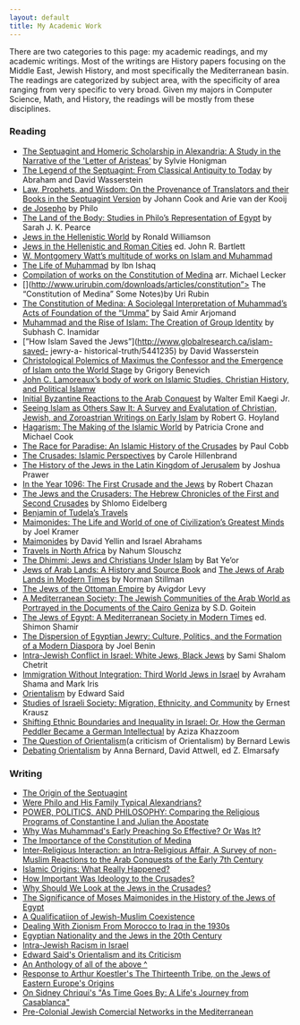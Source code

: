 ```yaml
---
layout: default
title: My Academic Work
---
```


There are two categories to this page: my academic readings, and my academic writings. Most of the writings are History papers focusing on the Middle East, Jewish History, and most specifically the Mediterranean basin. The readings are categorized by subject area, with the specificity of area ranging from very specific to very broad. Given my majors in Computer Science, Math, and History, the readings will be mostly from these disciplines.

### Reading

*   [The Septuagint and Homeric Scholarship in Alexandria: A Study in the Narrative of the 'Letter of Aristeas’](https://www.amazon.com/Septuagint-Homeric-Scholarship-Alexandria-Narrative/dp/0415518547) by Sylvie Honigman
*   [The Legend of the Septuagint: From Classical Antiquity to Today](https://www.amazon.com/Legend-Septuagint-Classical-Antiquity-Today-ebook/dp/B001E0KPXC/ref=sr_1_1?ie=UTF8&qid=1485721895&sr=8-1&keywords=the+legend+of+the+septuagint) by Abraham and David Wasserstein
*   [Law, Prophets, and Wisdom: On the Provenance of Translators and their Books in the Septuagint Version](https://www.amazon.com/Law-Prophets-Wisdom-Translators-Contributions/dp/9042927038/ref=sr_1_1?ie=UTF8&qid=1485722034&sr=8-1&keywords=Law%2C+Prophets%2C+and+Wisdom%3A+On+the+Provenance+of+Translators+and+their+Books+in+the+Septuagint) by Johann Cook and Arie van der Kooij
*   [de Josepho](http://cornerstonepublicationns.org/Philo/Philo_On_Joseph.html) by Philo
*   [The Land of the Body: Studies in Philo’s Representation of Egypt](https://www.amazon.com/Land-Body-Representation-Wissenschaftliche-Untersuchungen/dp/3161492501/ref=sr_1_1?ie=UTF8&qid=1485722238&sr=8-1&keywords=The+Land+of+the+Body%3A+Studies+in+Philo%E2%80%99s+Representation+of+Egypt.) by Sarah J. K. Pearce
*   [Jews in the Hellenistic World](https://www.amazon.com/Jews-Hellenistic-World-Cambridge-Commentaries/dp/0521315484/ref=sr_1_fkmr0_1?ie=UTF8&qid=1485722298&sr=8-1-fkmr0&keywords=ronald+williams+jews+in+the+hellenistic+world) by Ronald Williamson
*   [Jews in the Hellenistic and Roman Cities](https://www.amazon.com/Jews-Hellenistic-Roman-Cities-Bartlett/dp/0415692490/ref=sr_1_1?ie=UTF8&qid=1485722367&sr=8-1&keywords=bartlett+jews+in+the+hellenistic+and+roman+cities) ed. John R. Bartlett
*   [W. Montgomery Watt’s multitude of works on Islam and Muhammad](https://www.amazon.com/W.-Montgomery-Watt/e/B001IQUPKK)
*   [The Life of Muhammad](https://www.amazon.com/Life-Muhammad-I-Ishaq/dp/0196360331/ref=sr_1_1?ie=UTF8&qid=1485722533&sr=8-1&keywords=ibn+ishaq+the+life+of+muhammad) by Ibn Ishaq
*   [Compilation of works on the Constitution of Medina](http://www.oxfordbibliographies.com/view/document/obo-9780195390155/obo-9780195390155-0209.xml) arr. Michael Lecker
*   [](http://www.urirubin.com/downloads/articles/constitution”> The “Constitution of Medina” Some Notes)by Uri Rubin
*   [The Constitution of Medina: A Sociolegal Interpretation of Muhammad’s Acts of Foundation of the “Umma”](https://www.jstor.org/stable/40389306?seq=1#page_scan_tab_contents) by Said Amir Arjomand
*   [Muhammad and the Rise of Islam: The Creation of Group Identity](https://www.amazon.com/Muhammad-Rise-Islam-Creation-Identity/dp/1887841288) by Subhash C. Inamidar
*   [”How Islam Saved the Jews”](http://www.globalresearch.ca/islam-saved- jewry-a- historical-truth/5441235) by David Wasserstein
*   [Christological Polemics of Maximus the Confessor and the Emergence of Islam onto the World Stage](http://journals.sagepub.com/doi/abs/10.1177/004056391107200205) by Grigory Benevich
*   [John C. Lamoreaux’s body of work on Islamic Studies, Christian History, and Political Islamw](http://www.johnclamoreaux.org/cv.html)
*   [Initial Byzantine Reactions to the Arab Conquest](https://www.abebooks.com/servlet/BookDetailsPL?bi=8613903045&cm_sp=collections-_-item_1_35-_-bdp) by Walter Emil Kaegi Jr.
*   [Seeing Islam as Others Saw It: A Survey and Evalutation of Christian, Jewish, and Zoroastrian Writings on Early Islam](https://www.amazon.com/Seeing-Islam-Others-Saw-Zoroastrian/dp/0878501258) by Robert G. Hoyland
*   [Hagarism: The Making of the Islamic World](https://www.amazon.com/Hagarism-Making-Islamic-Patricia-Crone/dp/0521297540) by Patricia Crone and Michael Cook
*   [The Race for Paradise: An Islamic History of the Crusades](https://www.amazon.com/Race-Paradise-Islamic-History-Crusades/dp/0190614463/ref=sr_1_1?s=books&ie=UTF8&qid=1485726028&sr=1-1&keywords=the+race+for+paradise+cobb) by Paul Cobb
*   [The Crusades: Islamic Perspectives](https://www.amazon.com/Crusades-Islamic-Perspectives-Surveys/dp/0748606300/ref=sr_1_2?s=books&ie=UTF8&qid=1485726096&sr=1-2&keywords=carole+hillenbrand+islamic+perspectives) by Carole Hillenbrand
*   [The History of the Jews in the Latin Kingdom of Jerusalem](https://www.amazon.com/Jerusalem-University-academic-monograph-reprints/dp/0198225571/ref=sr_1_fkmr0_1?s=books&ie=UTF8&qid=1485726225&sr=1-1-fkmr0&keywords=Joshua+Prawer%2C+The+History+of+the+Jews+in+the+Latin+Kingdom+of+Jerusalem.+Clarendon+Press%2C) by Joshua Prawer
*   [In the Year 1096: The First Crusade and the Jews](https://www.amazon.com/Year-1096-First-Crusade-Jews/dp/082760632X) by Robert Chazan
*   [The Jews and the Crusaders: The Hebrew Chronicles of the First and Second Crusades](https://www.amazon.com/Jews-Crusaders-Hebrew-Chronicles-Crusades/dp/0299070603/ref=sr_1_1?s=books&ie=UTF8&qid=1485726385&sr=1-1&keywords=Shlomo+Eidelberg%2C+The+Jews+and+the+Crusaders%3A+The+Hebrew+Chronicles+of+the+First+and+Second+Crusades.) by Shlomo Eidelberg
*   [Benjamin of Tudela’s Travels](http://www.teachittome.com/seforim2/seforim/masaos_binyomin_mitudela_with_english.pdf)
*   [Maimonides: The Life and World of one of Civilization’s Greatest Minds](https://www.amazon.com/Maimonides-World-Civilizations-Greatest-Minds/dp/0385512007/ref=sr_1_fkmr0_1?s=books&ie=UTF8&qid=1485726658&sr=1-1-fkmr0&keywords=joel+kramer+maimonides) by Joel Kramer
*   [Maimonides](https://www.amazon.com/Maimonides-David-Yellin-Israel-Abrahams-ebook/dp/B00L5PEMQC/ref=sr_1_1?s=books&ie=UTF8&qid=1485726779&sr=1-1&keywords=yellin+maimonides) by David Yellin and Israel Abrahams
*   [Travels in North Africa](https://books.google.com/books/about/Travels_in_North_Africa.html?id=5OdGAAAAIAAJ) <a>by Nahum Slouschz</a>
<a></a>
*   <a></a>[The Dhimmi: Jews and Christians Under Islam](https://www.amazon.com/Dhimmi-Jews-Christians-Under-Islam/dp/0838632629/ref=sr_1_1?ie=UTF8&qid=1485727214&sr=8-1&keywords=bat+ye+or+the+dhimmi) by Bat Ye’or
*   [Jews of Arab Lands: A History and Source Book](https://www.amazon.com/Jews-Arab-Lands-History-Source/dp/0827601980/ref=sr_1_1?ie=UTF8&qid=1485727395&sr=8-1&keywords=stillman+jews+arab+lands) and [The Jews of Arab Lands in Modern Times](https://www.amazon.com/Jews-Arab-Lands-Modern-Times/dp/0827607652/ref=sr_1_2?ie=UTF8&qid=1485727422&sr=8-2&keywords=stillman+jews+arab+lands) by Norman Stillman
*   [The Jews of the Ottoman Empire](https://www.amazon.com/Jews-Ottoman-Empire-Avigdor-Levy/dp/0878500901/ref=sr_1_1?ie=UTF8&qid=1485727474&sr=8-1&keywords=jews+of+ottoman+empire+avigdor+levy) by Avigdor Levy
*   [A Mediterranean Society: The Jewish Communities of the Arab World as Portrayed in the Documents of the Cairo Geniza](https://www.amazon.com/Mediterranean-Society-Communities-Portrayed-Foundations/dp/0520221583/ref=sr_1_2?ie=UTF8&qid=1485727536&sr=8-2&keywords=sd+goitein+mediterranean+society) by S.D. Goitein
*   [The Jews of Egypt: A Mediterranean Society in Modern Times](https://www.amazon.com/Jews-Egypt-Mediterranean-Society-Modern/dp/0813372909/ref=sr_1_1?ie=UTF8&qid=1485727601&sr=8-1&keywords=jews+of+egypt+mediterranean+society+modern+times) ed. Shimon Shamir
*   [The Dispersion of Egyptian Jewry: Culture, Politics, and the Formation of a Modern Diaspora](https://www.amazon.com/Dispersion-Egyptian-Jewry-Contraversions-Literature/dp/0520211758) by Joel Benin
*   [Intra-Jewish Conflict in Israel: White Jews, Black Jews](https://www.amazon.com/Intra-Jewish-Conflict-Israel-Routledge-Politics/dp/0415778646) by Sami Shalom Chetrit
*   [Immigration Without Integration: Third World Jews in Israel](https://books.google.com/books/about/Immigration_Without_Integration.html?id=JZKI3XpB5RAC) by Avraham Shama and Mark Iris
*   [Orientalism](https://en.wikipedia.org/wiki/Orientalism_(book)) by Edward Said
*   [Studies of Israeli Society: Migration, Ethnicity, and Community](https://www.amazon.com/Studies-Israeli-Society-Migration-Ethnicity/dp/0878554149) by Ernest Krausz
*   [Shifting Ethnic Boundaries and Inequality in Israel: Or, How the German Peddler Became a German Intellectual](https://www.amazon.com/Shifting-Ethnic-Boundaries-Inequality-Israel/dp/080475697X) by Aziza Khazzoom
*   [The Question of Orientalism](http://www.nybooks.com/articles/1982/06/24/the-question-of-orientalism/)(a criticism of Orientalism) by Bernard Lewis
*   [Debating Orientalism](https://www.amazon.com/Debating-Orientalism-Anna-Bernard/dp/0230303528) by Anna Bernard, David Attwell, ed Z. Elmarsafy

### Writing

*   [The Origin of the Septuagint](https://drive.google.com/file/d/0B56u1slA8DzQUXNTN3ZXMkd0Znc/view?usp=sharing)
*   [Were Philo and His Family Typical Alexandrians?](https://drive.google.com/file/d/0B56u1slA8DzQYTdJcEVtVnFYSEE/view?usp=sharing)
*   [POWER, POLITICS, AND PHILOSOPHY: Comparing the Religious Programs of Constantine I and Julian the Apostate](https://drive.google.com/file/d/0B56u1slA8DzQMWZ6N0Eza0Y5Nm8/view?usp=sharing)
*   [Why Was Muhammad's Early Preaching So Effective? Or Was It?](https://drive.google.com/file/d/0B56u1slA8DzQT1dEUHpPb0tWekk/view?usp=sharing)
*   [The Importance of the Constitution of Medina](https://drive.google.com/file/d/0B56u1slA8DzQWTFMdE1YRXRITDg/view?usp=sharing)
*   [Inter-Religious Interaction: an Intra-Religious Affair, A Survey of non-Muslim Reactions to the Arab Conquests of the Early 7th Century](https://drive.google.com/file/d/0B56u1slA8DzQMDBaX3YxR082NEk/view?usp=sharing)
*   [Islamic Origins: What Really Happened?](https://drive.google.com/file/d/0B56u1slA8DzQbmo5UG9aeGxjNkk/view?usp=sharing)
*   [How Important Was Ideology to the Crusades?](https://drive.google.com/file/d/0B56u1slA8DzQRk9mZmNBclF2anM/view?usp=sharing)
*   [Why Should We Look at the Jews in the Crusades?](https://drive.google.com/file/d/0B56u1slA8DzQR0swZGpPZWg2Vms/view?usp=sharing)
*   [The Significance of Moses Maimonides in the History of the Jews of Egypt](https://drive.google.com/file/d/0B56u1slA8DzQWVpUM01KdFJkS0k/view?usp=sharing)
*   [A Qualificatiion of Jewish-Muslim Coexistence](https://drive.google.com/file/d/0B56u1slA8DzQZTJXejNRSTd4MlE/view?usp=sharing)
*   [Dealing With Zionism From Morocco to Iraq in the 1930s](https://drive.google.com/file/d/0B56u1slA8DzQUUNIOXk0WUU1b1U/view?usp=sharing)
*   [Egyptian Nationality and the Jews in the 20th Century](https://drive.google.com/file/d/0B56u1slA8DzQNG1JdnNkQ2VPNWM/view?usp=sharing)
*   [Intra-Jewish Racism in Israel](https://drive.google.com/file/d/0B56u1slA8DzQelk1Mkh4YUI3LWM/view?usp=sharing)
*   [Edward Said's Orientalism and its Criticism](https://drive.google.com/file/d/0B56u1slA8DzQSFdHMjdYdFRCczA/view?usp=sharing)
*   [An Anthology of all of the above ^](https://drive.google.com/file/d/0B56u1slA8DzQSmI0OGR5NnRyMzQ/view?usp=sharing)
*   [Response to Arthur Koestler's The Thirteenth Tribe, on the Jews of Eastern Europe's Origins](https://drive.google.com/file/d/0B56u1slA8DzQb3BBLS1BSTQ0eEk/view?usp=sharing)
*   [On Sidney Chriqui's "As Time Goes By: A Life's Journey from Casablanca"](https://drive.google.com/file/d/0B56u1slA8DzQc2pGY1VYTUJLQXc/view?usp=sharing)
*   [Pre-Colonial Jewish Comercial Networks in the Mediterranean](https://drive.google.com/file/d/0B56u1slA8DzQOWRYUUl5RlZFY2s/view?usp=sharing)
